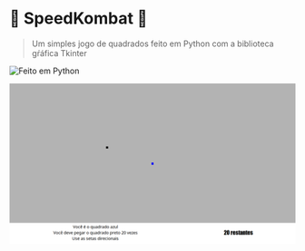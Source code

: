 # :car: SpeedKombat :car:

> Um simples jogo de quadrados feito em Python com a biblioteca gŕáfica Tkinter  

![Feito em Python](https://img.shields.io/badge/Tipo%20de%20Projeto-Acadêmico-blue)

  
![printscreen](https://github.com/EricMGS/SpeedKombat/blob/master/image.png)  

